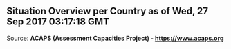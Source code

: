## Situation Overview per Country as of Wed, 27 Sep 2017 03:17:18 GMT

Source: **ACAPS (Assessment Capacities Project) - https://www.acaps.org**